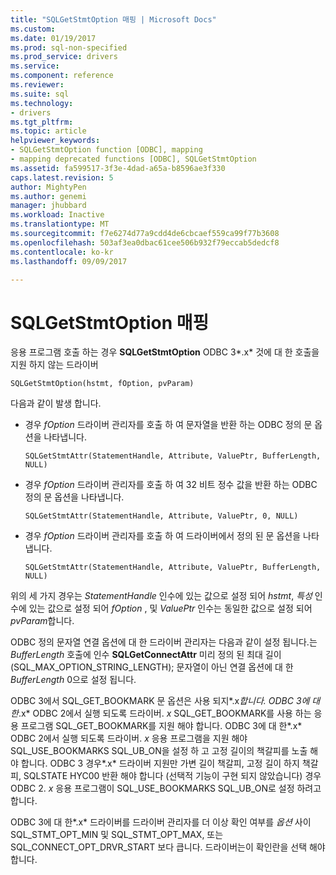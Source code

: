 ```yaml
---
title: "SQLGetStmtOption 매핑 | Microsoft Docs"
ms.custom: 
ms.date: 01/19/2017
ms.prod: sql-non-specified
ms.prod_service: drivers
ms.service: 
ms.component: reference
ms.reviewer: 
ms.suite: sql
ms.technology:
- drivers
ms.tgt_pltfrm: 
ms.topic: article
helpviewer_keywords:
- SQLGetStmtOption function [ODBC], mapping
- mapping deprecated functions [ODBC], SQLGetStmtOption
ms.assetid: fa599517-3f3e-4dad-a65a-b8596ae3f330
caps.latest.revision: 5
author: MightyPen
ms.author: genemi
manager: jhubbard
ms.workload: Inactive
ms.translationtype: MT
ms.sourcegitcommit: f7e6274d77a9cdd4de6cbcaef559ca99f77b3608
ms.openlocfilehash: 503af3ea0dbac61cee506b932f79eccab5dedcf8
ms.contentlocale: ko-kr
ms.lasthandoff: 09/09/2017

---
```

# <a name="sqlgetstmtoption-mapping"></a>SQLGetStmtOption 매핑
응용 프로그램 호출 하는 경우 **SQLGetStmtOption** ODBC 3*.x* 것에 대 한 호출을 지원 하지 않는 드라이버  
  
```  
SQLGetStmtOption(hstmt, fOption, pvParam)  
```  
  
 다음과 같이 발생 합니다.  
  
-   경우 *fOption* 드라이버 관리자를 호출 하 여 문자열을 반환 하는 ODBC 정의 문 옵션을 나타냅니다.  
  
    ```  
    SQLGetStmtAttr(StatementHandle, Attribute, ValuePtr, BufferLength, NULL)  
    ```  
  
-   경우 *fOption* 드라이버 관리자를 호출 하 여 32 비트 정수 값을 반환 하는 ODBC 정의 문 옵션을 나타냅니다.  
  
    ```  
    SQLGetStmtAttr(StatementHandle, Attribute, ValuePtr, 0, NULL)  
    ```  
  
-   경우 *fOption* 드라이버 관리자를 호출 하 여 드라이버에서 정의 된 문 옵션을 나타냅니다.  
  
    ```  
    SQLGetStmtAttr(StatementHandle, Attribute, ValuePtr, BufferLength, NULL)  
    ```  
  
 위의 세 가지 경우는 *StatementHandle* 인수에 있는 값으로 설정 되어 *hstmt*, *특성* 인수에 있는 값으로 설정 되어 *fOption* , 및 *ValuePtr* 인수는 동일한 값으로 설정 되어 *pvParam*합니다.  
  
 ODBC 정의 문자열 연결 옵션에 대 한 드라이버 관리자는 다음과 같이 설정 됩니다.는 *BufferLength* 호출에 인수 **SQLGetConnectAttr** 미리 정의 된 최대 길이 (SQL_MAX_OPTION_STRING_LENGTH); 문자열이 아닌 연결 옵션에 대 한 *BufferLength* 0으로 설정 됩니다.  
  
 ODBC 3에서 SQL_GET_BOOKMARK 문 옵션은 사용 되지*.x*합니다. ODBC 3에 대 한*.x* ODBC 2에서 실행 되도록 드라이버. *x* SQL_GET_BOOKMARK를 사용 하는 응용 프로그램 SQL_GET_BOOKMARK를 지원 해야 합니다. ODBC 3에 대 한*.x* ODBC 2에서 실행 되도록 드라이버. *x* 응용 프로그램을 지원 해야 SQL_USE_BOOKMARKS SQL_UB_ON을 설정 하 고 고정 길이의 책갈피를 노출 해야 합니다. ODBC 3 경우*.x* 드라이버 지원만 가변 길이 책갈피, 고정 길이 하지 책갈피, SQLSTATE HYC00 반환 해야 합니다 (선택적 기능이 구현 되지 않았습니다) 경우 ODBC 2. *x* 응용 프로그램이 SQL_USE_BOOKMARKS SQL_UB_ON로 설정 하려고 합니다.  
  
 ODBC 3에 대 한*.x* 드라이버를 드라이버 관리자를 더 이상 확인 여부를 *옵션* 사이 SQL_STMT_OPT_MIN 및 SQL_STMT_OPT_MAX, 또는 SQL_CONNECT_OPT_DRVR_START 보다 큽니다. 드라이버는이 확인란을 선택 해야 합니다.

